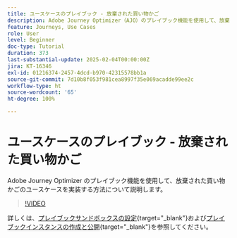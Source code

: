 ```yaml
---
title: ユースケースのプレイブック - 放棄された買い物かご
description: Adobe Journey Optimizer（AJO）のプレイブック機能を使用して、放棄された買い物かごのユースケースを実装する方法について説明します。
feature: Journeys, Use Cases
role: User
level: Beginner
doc-type: Tutorial
duration: 373
last-substantial-update: 2025-02-04T00:00:00Z
jira: KT-16346
exl-id: 01216374-2457-4dcd-b970-42315578bb1a
source-git-commit: 7d10b8f053f981cea8997f35e069acadde99ee2c
workflow-type: ht
source-wordcount: '65'
ht-degree: 100%

---
```


# ユースケースのプレイブック - 放棄された買い物かご

Adobe Journey Optimizer のプレイブック機能を使用して、放棄された買い物かごのユースケースを実装する方法について説明します。

>[!VIDEO](https://video.tv.adobe.com/v/3443964/?learn=on&enablevpops)

詳しくは、[プレイブックサンドボックスの設定](https://experienceleague.adobe.com/ja/docs/platform-learn/tutorials/use-case-playbooks/configure-a-playbook-sandbox){target="_blank"}および[プレイブックインスタンスの作成と公開](https://experienceleague.adobe.com/ja/docs/platform-learn/tutorials/use-case-playbooks/create-and-publish-a-playbook-instance){target="_blank"}を参照してください。
